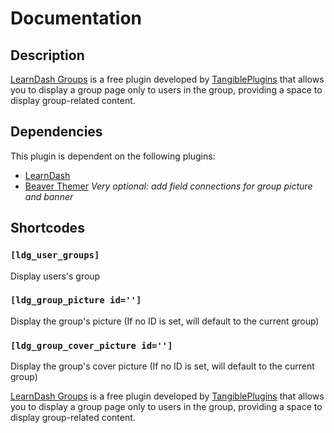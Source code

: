 # Documentation

## Description

[LearnDash Groups](tangibleplugins.com/) is a free plugin developed by [TangiblePlugins](tangibleplugins.com/) that allows you to display a group page only to users in the group, providing a space to  display group-related content.

## Dependencies

This plugin is dependent on the following plugins:

- [LearnDash](https://www.learndash.com/)
- [Beaver Themer](tangibleplugins.com/)  *Very optional: add field connections for group picture and banner*

## Shortcodes

### ```[ldg_user_groups]``` 
Display users's group

### ```[ldg_group_picture id='']```
Display the group's picture (If no ID is set, will default to the current group)

### ```[ldg_group_cover_picture id='']```
Display the group's cover picture (If no ID is set, will default to the current group)

[LearnDash Groups](tangibleplugins.com/) is a free plugin developed by [TangiblePlugins](tangibleplugins.com/) that allows you to display a group page only to users in the group, providing a space to  display group-related content.

